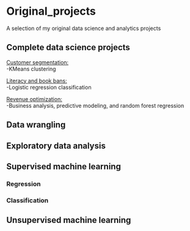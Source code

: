 # Original_projects
A selection of my original data science and analytics projects

## Complete data science projects 
[Customer segmentation:](./capstone)   
     -KMeans clustering   
       
[Literacy and book bans:](./literacy_project)   
     -Logistic regression classification

[Revenue optimization:](./revenue_analysis)    
     -Business analysis, predictive modeling, and random forest regression

## Data wrangling


## Exploratory data analysis

## Supervised machine learning 

### Regression

### Classification

## Unsupervised machine learning
